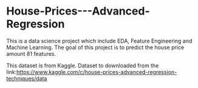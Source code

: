 # House-Prices---Advanced-Regression
This is a data science project which include EDA, Feature Engineering and Machine Learning. 
The goal of this project is to predict the house price amount 81 features.

This dataset is from Kaggle.
Dataset to downloaded from the link:https://www.kaggle.com/c/house-prices-advanced-regression-techniques/data
